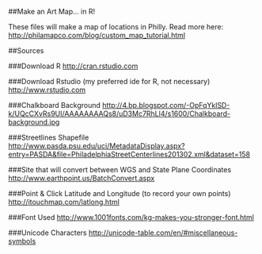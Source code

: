 ##Make an Art Map... in R!

These files will make a map of locations in Philly. Read more here: http://philamapco.com/blog/custom_map_tutorial.html


##Sources

###Download R
http://cran.rstudio.com

###Download Rstudio (my preferred ide for R, not necessary)
http://www.rstudio.com

###Chalkboard Background
http://4.bp.blogspot.com/-OpFqYklSD-k/UQcCXvRs9UI/AAAAAAAAQs8/uD3Mc7RhLl4/s1600/Chalkboard-background.jpg

###Streetlines Shapefile
http://www.pasda.psu.edu/uci/MetadataDisplay.aspx?entry=PASDA&file=PhiladelphiaStreetCenterlines201302.xml&dataset=158

###Site that will convert between WGS and State Plane Coordinates
http://www.earthpoint.us/BatchConvert.aspx

###Point & Click Latitude and Longitude (to record your own points)
http://itouchmap.com/latlong.html

###Font Used
http://www.1001fonts.com/kg-makes-you-stronger-font.html

###Unicode Characters
http://unicode-table.com/en/#miscellaneous-symbols


